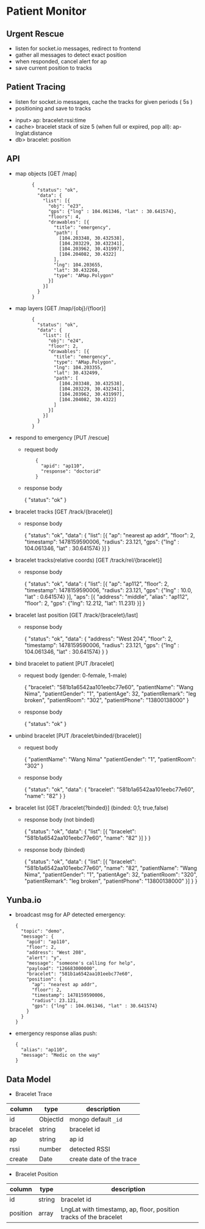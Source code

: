 # Patient Monitor

## Urgent Rescue

- listen for socket.io messages, redirect to frontend
- gather all messages to detect exact position
- when responded, cancel alert for ap
- save current position to tracks


## Patient Tracing

- listen for socket.io messages, cache the tracks for given periods ( 5s )
- positioning and save to tracks

>
  - input> ap: bracelet:rssi:time
  - cache> bracelet stack of size 5 (when full or expired, pop all): ap-lnglat:distance
  - db> bracelet: position


## API

- map objects [GET /map]

            {
              "status": "ok",
              "data": {
                "list": [{
                  "obj": "e23",
                  "gps": {"lng" : 104.061346, "lat" : 30.641574},
                  "floors": 4,
                  "drawables": [{
                    "title": "emergency",
                    "path": [
                      [104.203348, 30.432538],
                      [104.203229, 30.432341],
                      [104.203962, 30.431997],
                      [104.204082, 30.4322]
                    ],
                    "lng": 104.203655,
                    "lat": 30.432268,
                    "type": "AMap.Polygon"
                  }]
                }]
              }
            }

- map layers [GET /map/{obj}/{floor}]

            {
              "status": "ok",
              "data": {
                "list": [{
                  "obj": "e24",
                  "floor": 2,
                  "drawables": [{
                    "title": "emergency",
                    "type": "AMap.Polygon",
                    "lng": 104.203355,
                    "lat": 30.432499,
                    "path": [
                      [104.203348, 30.432538],
                      [104.203229, 30.432341],
                      [104.203962, 30.431997],
                      [104.204082, 30.4322]
                    ]
                  }]
                }]
              }
            }

- respond to emergency [PUT /rescue]

  - request body

            {
              "apid": "ap110",
              "response": "doctorid"
            }

  - response body

      {
        "status": "ok"
      }

- bracelet tracks [GET /track/{bracelet}]

  - response body

      {
        "status": "ok",
        "data": {
          "list": [{
            "ap": "nearest ap addr",
            "floor": 2,
            "timestamp": 1478159590006,
            "radius": 23.121,
            "gps": {"lng" : 104.061346, "lat" : 30.641574}
          }]
      }

- bracelet tracks(relative coords) [GET /track/rel/{bracelet}]

  - response body

      {
        "status": "ok",
        "data": {
          "list": [{
            "ap": "ap112",
            "floor": 2,
            "timestamp": 1478159590006,
            "radius": 23.121,
            "gps": {"lng" : 10.0, "lat" : 0.641574}
          }],
          "aps": [{
            "address": "middle",
            "alias": "ap112",
            "floor": 2,
            "gps": {"lng": 12.212, "lat": 11.231}
          }]
      }



- bracelet last position [GET /track/{bracelet}/last]

  - response body

      {
        "status": "ok",
        "data": {
          "address": "West 204",
          "floor": 2,
          "timestamp": 1478159590006,
          "radius": 23.121,
          "gps": {"lng" : 104.061346, "lat" : 30.641574}
        }
      }

- bind bracelet to patient [PUT /bracelet]

  - request body (gender: 0-female, 1-male)

      {
        "bracelet": "581b1a6542aa101eebc77e60",
        "patientName": "Wang Nima",
        "patientGender": "1",
        "patientAge": 32,
        "patientRemark": "leg broken",
        "patientRoom": "302",
        "patientPhone": "13800138000"
      }

  - response body

      {
        "status": "ok"
      }

- unbind bracelet [PUT /bracelet/binded/{bracelet}]

  - request body

      {
        "patientName": "Wang Nima"
        "patientGender": "1",
        "patientRoom": "302"
      }

  - response body

      {
        "status": "ok",
        "data": {
          "bracelet": "581b1a6542aa101eebc77e60",
          "name": "82"
        }
      }

- bracelet list [GET /bracelet{?binded}] (binded: 0,1; true,false)

  - response body (not binded)

     {
       "status": "ok",
       "data": {
        "list": [{
          "bracelet": "581b1a6542aa101eebc77e60",
          "name": "82"
        }]
       }
     }


  - response body (binded)

     {
       "status": "ok",
       "data": {
        "list": [{
          "bracelet": "581b1a6542aa101eebc77e60",
          "name": "82",
          "patientName": "Wang Nima",
          "patientGender": "1",
          "patientAge": 32,
          "patientRoom": "320",
          "patientRemark": "leg broken",
          "patientPhone": "13800138000"
        }]
       }
     }


## Yunba.io

- broadcast msg for AP detected emergency:

      {
        "topic": "demo",
        "message": {
          "apid": "ap110",
          "floor": 2,
          "address": "West 208",
          "alert": "y",
          "message": "someone's calling for help",
          "payload": "126683000000",
          "bracelet": "581b1a6542aa101eebc77e60",
          "position": {
            "ap": "nearest ap addr",
            "floor": 2,
            "timestamp": 1478159590006,
            "radius": 23.121,
            "gps": {"lng" : 104.061346, "lat" : 30.641574}
          }
        }
      }

- emergency response alias push:

      {
        "alias": "ap110",
        "message": "Medic on the way"
      }


## Data Model

- Bracelet Trace

column | type | description
-------|------|------------
id | ObjectId | mongo default `_id`
bracelet | string | bracelet id
ap | string | ap id
rssi | number | detected RSSI
create | Date | create date of the trace


- Bracelet Position

column | type | description
-------|------|------------
id | string | bracelet id
position | array | LngLat with timestamp, ap, floor, position tracks of the bracelet
